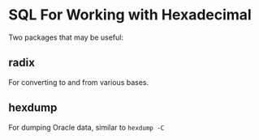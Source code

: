 SQL For Working with Hexadecimal
================================

Two packages that may be useful:

## radix

For converting to and from various bases.

## hexdump

For dumping Oracle data, similar to `hexdump -C`


